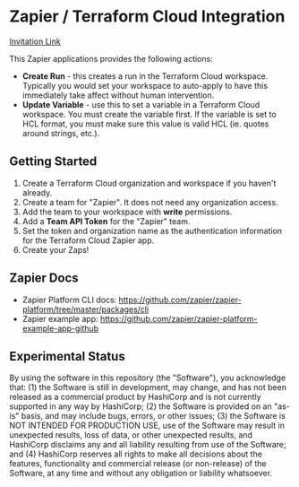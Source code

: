 # Zapier / Terraform Cloud Integration

[Invitation Link](https://zapier.com/developer/public-invite/116848/b681023c9a74112a54b2a581c5deb4d2/)

This Zapier applications provides the following actions:

* **Create Run** - this creates a run in the Terraform Cloud workspace. Typically you would set your workspace to auto-apply to have this immediately take affect without human intervention.
* **Update Variable** - use this to set a variable in a Terraform Cloud workspace. You must create the variable first. If the variable is set to HCL format, you must make sure this value is valid HCL (ie. quotes around strings, etc.).

## Getting Started

1. Create a Terraform Cloud organization and workspace if you haven't already.
1. Create a team for "Zapier". It does not need any organization access.
1. Add the team to your workspace with **write** permissions.
1. Add a **Team API Token** for the "Zapier" team.
1. Set the token and organization name as the authentication information for the Terraform Cloud Zapier app.
1. Create your Zaps!

## Zapier Docs

* Zapier Platform CLI docs: https://github.com/zapier/zapier-platform/tree/master/packages/cli
* Zapier example app: https://github.com/zapier/zapier-platform-example-app-github

## Experimental Status

By using the software in this repository (the "Software"), you acknowledge that: (1) the Software is still in development, may change, and has not been released as a commercial product by HashiCorp and is not currently supported in any way by HashiCorp; (2) the Software is provided on an "as-is" basis, and may include bugs, errors, or other issues;  (3) the Software is NOT INTENDED FOR PRODUCTION USE, use of the Software may result in unexpected results, loss of data, or other unexpected results, and HashiCorp disclaims any and all liability resulting from use of the Software; and (4) HashiCorp reserves all rights to make all decisions about the features, functionality and commercial release (or non-release) of the Software, at any time and without any obligation or liability whatsoever.
